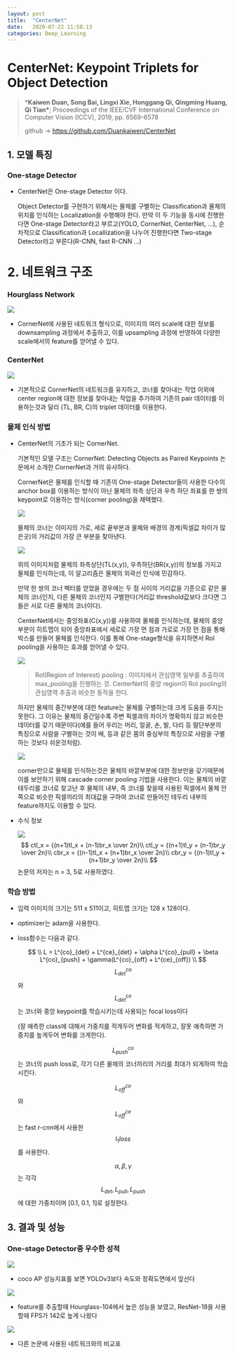```yaml
---
layout: post
title:  "CenterNet"
date:   2020-07-22 11:58:13
categories: Deep_Learning
---
```




# CenterNet: Keypoint Triplets for Object Detection

> ***Kaiwen Duan, Song Bai, Lingxi Xie, Honggang Qi, Qingming Huang, Qi Tian\***; Proceedings of the IEEE/CVF International Conference on Computer Vision (ICCV), 2019, pp. 6569-6578
>
> github -> https://github.com/Duankaiwen/CenterNet



## 1. 모델 특징

### One-stage Detector

- CenterNet은 One-stage Detector 이다.

  Object Detector를 구현하기 위해서는 물체를 구별하는 Classification과 물체의 위치를 인식하는 Localization을 수행해야 한다. 만약 이 두 기능을 동시에 진행한다면 One-stage Detector라고 부르고(YOLO, CornerNet, CenterNet, ...), 순차적으로 Classification과 Locallization을 나누어 진행한다면 Two-stage Detector라고 부른다(R-CNN, fast R-CNN ...)



# 2. 네트워크 구조

### Hourglass Network

![](https://raw.githubusercontent.com/Jonsuff/jonnote/master/images/centernet/hourglass_net.png)

- CornerNet에 사용된 네트워크 형식으로, 이미지의 여러 scale에 대한 정보를 downsampling 과정에서 추출하고, 이를 upsampling 과정에 반영하여 다양한 scale에서의 feature를 얻어낼 수 있다.



### CenterNet

![](https://raw.githubusercontent.com/Jonsuff/jonnote/master/images/centernet/model_structure.png)

- 기본적으로 CornerNet의 네트워크를 유지하고, 코너를 찾아내는 작업 이외에 center region에 대한 정보를 찾아내는 작업을 추가하여 기존의 pair 데이터를 이용하는것과 달리 (TL, BR, C)의 triplet 데이터를 이용한다.

  

### 물체 인식 방법

- CenterNet의 기초가 되는 CornerNet.

  기본적인 모델 구조는 CornerNet: Detecting Objects as Paired Keypoints 논문에서 소개한 CornerNet과 거의 유사하다.

  CornerNet은 물체를 인식할 때 기존의 One-stage Detector들이 사용한 다수의 anchor box를 이용하는 방식이 아닌 물체의 좌측 상단과 우측 하단 좌표를 한 쌍의 keypoint로 이용하는 방식(corner pooling)을 채택했다.

  

  ![](https://raw.githubusercontent.com/Jonsuff/jonnote/master/images/centernet/cornerpool.png)

  물체의 코너는 이미지의 가로, 세로 끝부분과 물체와 배경의 경계(픽셀값 차이가 많은곳)의 거리값이 가장 큰 부분을 찾아낸다.

  

  ![](https://raw.githubusercontent.com/Jonsuff/jonnote/master/images/centernet/cornerdetect.png)

  

  위의 이미지처럼 물체의 좌측상단(TL(x,y)), 우측하단(BR(x,y))의 정보를 가지고 물체를 인식하는데, 이 알고리즘은 물체의 외곽선 인식에 민감하다.

  만약 한 쌍의 코너 벡터를 얻었을 경우에는  두 점 사이의 거리값을 기준으로 같은 물체의 코너인지, 다른 물체의 코너인지 구별한다(거리값 threshold값보다 크다면 그들은 서로 다른 물체의 코너이다).

  CenterNet에서는 중앙좌표(C(x,y))를 사용하여 물체를 인식하는데, 물체의 중앙부분이 히트맵이 되어 중앙좌표에서 세로로 가장 먼 점과 가로로 가장 먼 점을 통해 박스를 만들어 물체를 인식한다. 이를 통해 One-stage형식을 유지하면서 RoI pooling을 사용하는 효과를 얻어낼 수 있다.

  ![](https://raw.githubusercontent.com/Jonsuff/jonnote/master/images/centernet/centerdetect.png)

  > RoI(Region of Interest) pooling : 이미지에서 관심영역 일부를 추출하여 max_pooling을 진행하는 것. CenterNet의 중앙 region이 RoI pooling의 관심영역 추출과 비슷한 동작을 한다.

  하지만 물체의 중간부분에 대한 feature는 물체를 구별하는데 크게 도움을 주지는 못한다. 그 이유는 물체의 중간일수록 주변 픽셀과의 차이가 명확하지 않고 비슷한 데이터를 갖기 때문이다(예를 들어 우리는 머리, 얼굴, 손, 발, 다리 등 말단부분의 특징으로 사람을 구별하는 것이 배, 등과 같은 몸의 중심부의 특징으로 사람을 구별하는 것보다 쉬운것처럼). 

  ![](https://raw.githubusercontent.com/Jonsuff/jonnote/master/images/centernet/cacadecorner.png)

  corner만으로 물체를 인식하는것은 물체의 바깥부분에 대한 정보만을 갖기때문에 이를 보안하기 위해 cascade corner pooling 기법을 사용한다. 이는 물체의 바깥 테두리를 코너로 찾고난 후 물체의 내부, 즉 코너를 찾을때 사용된 픽셀에서 물체 안쪽으로 비슷한 픽셀끼리의 최대값을 구하여 코너로 만들어진 테두리 내부의 feature까지도 이용할 수 있다.

- 수식 정보

  ![](https://raw.githubusercontent.com/Jonsuff/jonnote/master/images/centernet/tl_br_cv.png)
  $$
  ctl_x = {(n+1)tl_x + (n-1)br_x \over 2n}\\
  ctl_y = {(n+1)tl_y + (n-1)br_y \over 2n}\\
  cbr_x = {(n-1)tl_x + (n+1)br_x \over 2n}\\
  cbr_y = {(n-1)tl_y + (n+1)br_y \over 2n}\\
  $$
  논문의 저자는 n = 3, 5로 사용하였다.



### 학습 방법

- 입력 이미지의 크기는 511 x 511이고, 히트맵 크기는 128 x 128이다.

- optimizer는 adam을 사용한다.

- loss함수는 다음과 같다.

  
  $$
  \\
  L = L^{co}_{det} + L^{ce}_{det} + \alpha L^{co}_{pull} + \beta L^{co}_{push} + \gamma(L^{co}_{off} + L^{ce}_{off})
  \\
  $$
  $$L^{co}_{det}$$와 $$L^{ce}_{det}$$는 코너와 중앙 keypoint를 학습시키는데 사용되는 focal loss이다

  (잘 예측한 class에 대해서 가중치를 적게두어 변화를 적게하고, 잘못 예측하면 가중치를 높게두어 변화를 크게한다).

  

  $$L^{co}_{push}$$는 코너의 push loss로, 각기 다른 물체의 코너끼리의 거리를 최대가 되게하여 학습시킨다.

  

  $$L^{co}_{off}$$와 $$L^{ce}_{off}$$는 fast r-cnn에서 사용한 $$l_1 loss$$를 사용한다.

  

  $$\alpha, \beta, \gamma$$는 각각 $$L_{det}, L_{pull}, L_{push}$$에 대한 가중치이며 [0.1, 0.1, 1]로 설정한다.





## 3. 결과 및 성능

### One-stage Detector중 우수한 성적



![](https://raw.githubusercontent.com/Jonsuff/jonnote/master/images/centernet/result_cocoAP.png)

- coco AP 성능지표를 보면 YOLOv3보다 속도와 정확도면에서 앞선다



![](https://raw.githubusercontent.com/Jonsuff/jonnote/master/images/centernet/different_network.png)

- feature를 추출할때 Hourglass-104에서 높은 성능을 보였고, ResNet-18을 사용할때 FPS가 142로 높게 나왔다



![](https://raw.githubusercontent.com/Jonsuff/jonnote/master/images/centernet/different_model.png)

- 다른 논문에 사용된 네트워크와의 비교표